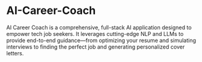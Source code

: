 # AI-Career-Coach
AI Career Coach is a comprehensive, full-stack AI application designed to empower tech job seekers. It leverages cutting-edge NLP and LLMs to provide end-to-end guidance—from optimizing your resume and simulating interviews to finding the perfect job and generating personalized cover letters.
